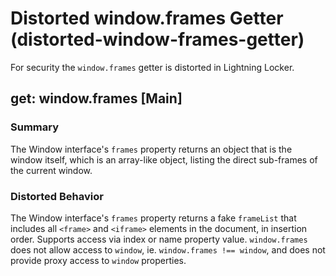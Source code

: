 # Distorted window.frames Getter (distorted-window-frames-getter)

For security the `window.frames` getter is distorted in Lightning Locker.

<!-- START generated embed: @locker/distortion/src/Window/docs/frames-getter.md -->
## get: window.frames [Main]

### Summary

The Window interface's `frames` property returns an object that is the window
itself, which is an array-like object, listing the direct sub-frames of the
current window.

### Distorted Behavior

The Window interface's `frames` property returns a fake `frameList` that includes
all `<frame>` and `<iframe>` elements in the document, in insertion order. Supports
access via index or name property value. `window.frames` does not allow access to
`window`, ie. `window.frames !== window`, and does not provide proxy access to
`window` properties.
<!-- END generated embed please keep comment here to allow auto update -->
